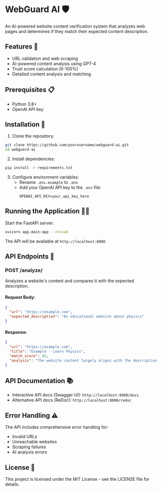 # WebGuard AI 🛡️

An AI-powered website content verification system that analyzes web pages and determines if they match their expected content description.

## Features 🌟

- URL validation and web scraping
- AI-powered content analysis using GPT-4
- Trust score calculation (0-100%)
- Detailed content analysis and matching

## Prerequisites 📋

- Python 3.8+
- OpenAI API key

## Installation 🚀

1. Clone the repository:
```bash
git clone https://github.com/yourusername/webguard-ai.git
cd webguard-ai
```

2. Install dependencies:
```bash
pip install -r requirements.txt
```

3. Configure environment variables:
   - Rename `.env.example` to `.env`
   - Add your OpenAI API key to the `.env` file:
     ```
     OPENAI_API_KEY=your_api_key_here
     ```

## Running the Application 🏃‍♂️

Start the FastAPI server:
```bash
uvicorn app.main:app --reload
```

The API will be available at `http://localhost:8000`

## API Endpoints 🔌

### POST /analyze/
Analyzes a website's content and compares it with the expected description.

#### Request Body:
```json
{
  "url": "https://example.com",
  "expected_description": "An educational website about physics"
}
```

#### Response:
```json
{
  "url": "https://example.com",
  "title": "Example - Learn Physics",
  "match_score": 85,
  "analysis": "The website content largely aligns with the description..."
}
```

## API Documentation 📚

- Interactive API docs (Swagger UI): `http://localhost:8000/docs`
- Alternative API docs (ReDoc): `http://localhost:8000/redoc`

## Error Handling ⚠️

The API includes comprehensive error handling for:
- Invalid URLs
- Unreachable websites
- Scraping failures
- AI analysis errors

## License 📄

This project is licensed under the MIT License - see the LICENSE file for details.
